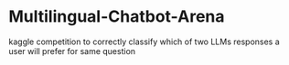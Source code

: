 # Multilingual-Chatbot-Arena
kaggle competition to correctly classify which of two LLMs responses a user will prefer for same question
